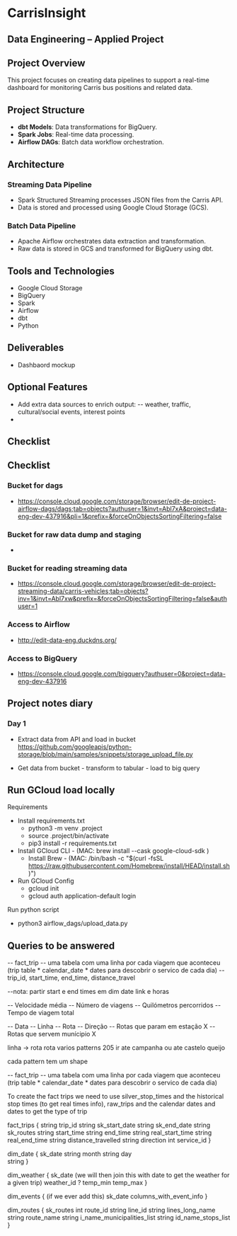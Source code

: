 # CarrisInsight
## Data Engineering – Applied Project

## Project Overview
This project focuses on creating data pipelines to support a real-time dashboard for monitoring Carris bus positions and related data.

## Project Structure
* **dbt Models**: Data transformations for BigQuery.
* **Spark Jobs**: Real-time data processing.
* **Airflow DAGs**: Batch data workflow orchestration.

## Architecture

### Streaming Data Pipeline
* Spark Structured Streaming processes JSON files from the Carris API.
* Data is stored and processed using Google Cloud Storage (GCS).

### Batch Data Pipeline
* Apache Airflow orchestrates data extraction and transformation.
* Raw data is stored in GCS and transformed for BigQuery using dbt.

## Tools and Technologies
* Google Cloud Storage
* BigQuery
* Spark
* Airflow
* dbt
* Python

## Deliverables 
* Dashbaord mockup

## Optional Features
* Add extra data sources to enrich output:
   -- weather, traffic, cultural/social events, interest points 
* 

## Checklist 



## Checklist 

### Bucket for dags
 -  https://console.cloud.google.com/storage/browser/edit-de-project-airflow-dags/dags;tab=objects?authuser=1&invt=Abl7xA&project=data-eng-dev-437916&pli=1&prefix=&forceOnObjectsSortingFiltering=false

### Bucket for raw data dump and staging 
 - 

### Bucket for reading streaming data 
 - https://console.cloud.google.com/storage/browser/edit-de-project-streaming-data/carris-vehicles;tab=objects?inv=1&invt=Abl7xw&prefix=&forceOnObjectsSortingFiltering=false&authuser=1

### Access to Airflow 
  - http://edit-data-eng.duckdns.org/
### Access to BigQuery
  - https://console.cloud.google.com/bigquery?authuser=0&project=data-eng-dev-437916


## Project notes diary

### Day 1 
 - Extract data from API and load in bucket
      https://github.com/googleapis/python-storage/blob/main/samples/snippets/storage_upload_file.py

 - Get data from bucket - transform to tabular - load to big query 



## Run GCloud load locally 

Requirements

- Install requirements.txt
  - python3 -m venv .project  
  - source .project/bin/activate
  - pip3 install -r requirements.txt
- Install GCloud CLI - (MAC: brew install --cask google-cloud-sdk )
  - Install Brew - (MAC: /bin/bash -c "$(curl -fsSL https://raw.githubusercontent.com/Homebrew/install/HEAD/install.sh)")
- Run GCloud Config
  - gcloud init
  - gcloud auth application-default login

Run python script 
- python3 airflow_dags/upload_data.py  <bucket-name> <source-file-name> <target-file-name>


## Queries to be answered


-- fact_trip -- uma tabela com uma linha por cada viagem que aconteceu (trip table * calendar_date * dates para descobrir o servico de cada dia)
-- trip_id, start_time, end_time, distance_travel

--nota: partir start e end times em dim date link e horas



-- Velocidade média
-- Número de viagens
-- Quilómetros percorridos
-- Tempo de viagem total


-- Data
-- Linha
-- Rota
-- Direção
-- Rotas que param em estação X
-- Rotas que servem munícipio X


linha -> rota 
rota varios 
   patterns 205 ir ate campanha ou ate castelo queijo


cada pattern tem um shape 


-- fact_trip -- uma tabela com uma linha por cada viagem que aconteceu (trip table * calendar_date * dates para descobrir o servico de cada dia) 

To create the fact trips we need to use silver_stop_times  and the historical stop times (to get real times info), raw_trips and the calendar dates and dates to get the type of trip
    
fact_trips {
        string trip_id
        string sk_start_date
        string sk_end_date
        string sk_routes
        string start_time
        string end_time
        string real_start_time
        string real_end_time
        string distance_travelled
        string direction
        int service_id
	}

dim_date {
	sk_date
        string month
        string day	
	string
    }
	
dim_weather {
	sk_date (we will then join this with date to get the weather for a given trip)
	weather_id ?
	temp_min
	temp_max
	}

dim_events {  (if we ever add this)
	sk_date
	columns_with_event_info
}
	

dim_routes {
	sk_routes
        int route_id
        string line_id
        string lines_long_name
        string route_name
        string i_name_municipalities_list
        string id_name_stops_list
    }



